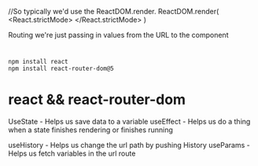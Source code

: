 


//So typically we'd use the ReactDOM.render.
ReactDOM.render(
    <React.strictMode>
        <BrowserRouter>
            <App />
        </BrowserRouter>
    </React.strictMode>
)

Routing we're just passing in values from the URL to the component

#
```
npm install react
npm install react-router-dom@5
```

# react && react-router-dom

UseState    - Helps us save data to a variable
useEffect   - Helps us do a thing when a state finishes rendering or finishes running

useHistory - Helps us change the url path by pushing History
useParams  - Helps us fetch variables in the url route


